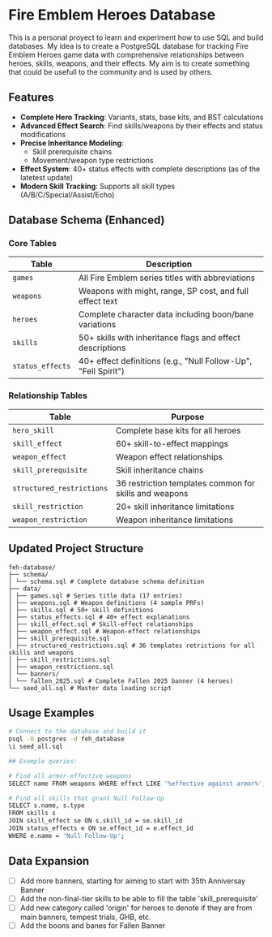 # Fire Emblem Heroes Database

This is a personal proyect to learn and experiment how to use SQL and build databases. My idea is to create a PostgreSQL database for tracking Fire Emblem Heroes game data 
with comprehensive relationships between heroes, skills, weapons, and their effects. My aim is to create something that could be usefull to the community and is used by others.

## Features

- **Complete Hero Tracking**: Variants, stats, base kits, and BST calculations
- **Advanced Effect Search**: Find skills/weapons by their effects and status modifications
- **Precise Inheritance Modeling**:
  - Skill prerequisite chains
  - Movement/weapon type restrictions
- **Effect System**: 40+ status effects with complete descriptions (as of the latetest update)
- **Modern Skill Tracking**: Supports all skill types (A/B/C/Special/Assist/Echo)

## Database Schema (Enhanced)

### Core Tables
| Table | Description |
|-------|-------------|
| `games` | All Fire Emblem series titles with abbreviations |
| `weapons` | Weapons with might, range, SP cost, and full effect text |
| `heroes` | Complete character data including boon/bane variations |
| `skills` | 50+ skills with inheritance flags and effect descriptions |
| `status_effects` | 40+ effect definitions (e.g., "Null Follow-Up", "Fell Spirit") |

### Relationship Tables
| Table | Purpose |
|-------|---------|
| `hero_skill` | Complete base kits for all heroes |
| `skill_effect` | 60+ skill-to-effect mappings |
| `weapon_effect` | Weapon effect relationships |
| `skill_prerequisite` | Skill inheritance chains | (NOT YET FINISHED)
| `structured_restrictions` | 36 restriction templates common for skills and weapons |
| `skill_restriction` | 20+ skill inheritance limitations |
| `weapon_restriction` | Weapon inheritance limitations |

## Updated Project Structure
```
feh-database/
├── schema/
│ └── schema.sql # Complete database schema definition
├── data/
│ ├── games.sql # Series title data (17 entries)
│ ├── weapons.sql # Weapon definitions (4 sample PRFs)
│ ├── skills.sql # 50+ skill definitions
│ ├── status_effects.sql # 40+ effect explanations
│ ├── skill_effect.sql # Skill-effect relationships
│ ├── weapon_effect.sql # Weapon-effect relationships
│ ├── skill_prerequisite.sql
│ ├── structured_restrictions.sql # 36 templates retrictions for all skills and weapons
│ ├── skill_restrictions.sql
│ ├── weapon_restrictions.sql
│ └── banners/
│ └── fallen_2025.sql # Complete Fallen 2025 banner (4 heroes)
└── seed_all.sql # Master data loading script
```


## Usage Examples

```bash
# Connect to the database and build it
psql -U postgres -d feh_database
\i seed_all.sql

## Example queries:

# Find all armor-effective weapons
SELECT name FROM weapons WHERE effect LIKE '%effective against armor%';

# Find all skills that grant Null Follow-Up
SELECT s.name, s.type 
FROM skills s
JOIN skill_effect se ON s.skill_id = se.skill_id
JOIN status_effects e ON se.effect_id = e.effect_id
WHERE e.name = 'Null Follow-Up';
```

## Data Expansion
- [ ]  Add more banners, starting for aiming to start with 35th Anniversay Banner
- [ ]  Add the non-final-tier skills to be able to fill the table 'skill_prerequisite'
- [ ]  Add new category called 'origin' for heroes to denote if they are from main banners, tempest trials, GHB, etc.
- [ ]  Add the boons and banes for Fallen Banner
